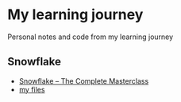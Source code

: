 # My learning journey
Personal notes and code from my learning journey

## Snowflake
- [Snowflake – The Complete Masterclass](https://www.udemy.com/course/snowflake-masterclass/)
- [my files](./snowflake)


